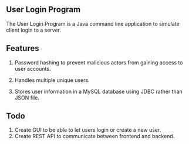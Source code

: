 ## User Login Program
The User Login Program is a Java command line application 
to simulate client login to a server.

## Features
1. Password hashing to prevent malicious actors from gaining access
to user accounts.
   
2. Handles multiple unique users.


3. Stores user information in a MySQL database using JDBC rather than JSON file.

## Todo
1. Create GUI to be able to let users login or create a new user.
2. Create REST API to communicate between frontend and backend.
